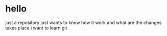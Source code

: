 # hello
just a repository
just wants to know how it work and what are the changes takes place
i want to learn git
